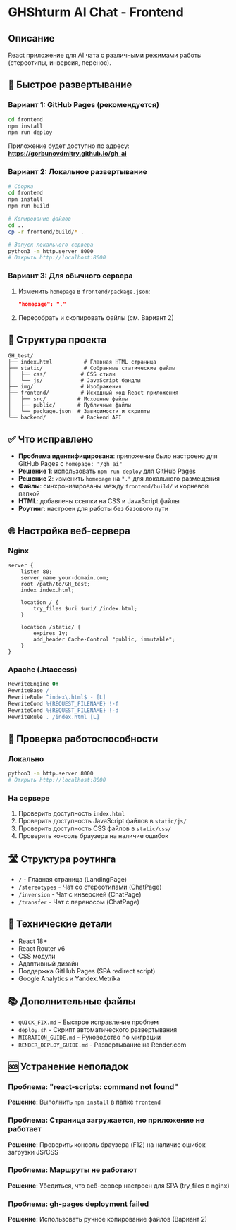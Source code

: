 # GHShturm AI Chat - Frontend

## Описание
React приложение для AI чата с различными режимами работы (стереотипы, инверсия, перенос).

## 🚀 Быстрое развертывание

### Вариант 1: GitHub Pages (рекомендуется)
```bash
cd frontend
npm install
npm run deploy
```
Приложение будет доступно по адресу: **https://gorbunovdmitry.github.io/gh_ai**

### Вариант 2: Локальное развертывание
```bash
# Сборка
cd frontend
npm install
npm run build

# Копирование файлов
cd ..
cp -r frontend/build/* .

# Запуск локального сервера
python3 -m http.server 8000
# Открыть http://localhost:8000
```

### Вариант 3: Для обычного сервера
1. Изменить `homepage` в `frontend/package.json`:
   ```json
   "homepage": "."
   ```
2. Пересобрать и скопировать файлы (см. Вариант 2)

## 📁 Структура проекта
```
GH_test/
├── index.html          # Главная HTML страница
├── static/             # Собранные статические файлы
│   ├── css/           # CSS стили
│   └── js/            # JavaScript бандлы
├── img/               # Изображения
├── frontend/          # Исходный код React приложения
│   ├── src/          # Исходные файлы
│   ├── public/       # Публичные файлы
│   └── package.json  # Зависимости и скрипты
└── backend/           # Backend API
```

## ✅ Что исправлено
- **Проблема идентифицирована**: приложение было настроено для GitHub Pages с `homepage: "/gh_ai"`
- **Решение 1**: использовать `npm run deploy` для GitHub Pages
- **Решение 2**: изменить `homepage` на `"."` для локального размещения
- **Файлы**: синхронизированы между `frontend/build/` и корневой папкой
- **HTML**: добавлены ссылки на CSS и JavaScript файлы
- **Роутинг**: настроен для работы без базового пути

## 🌐 Настройка веб-сервера

### Nginx
```nginx
server {
    listen 80;
    server_name your-domain.com;
    root /path/to/GH_test;
    index index.html;

    location / {
        try_files $uri $uri/ /index.html;
    }

    location /static/ {
        expires 1y;
        add_header Cache-Control "public, immutable";
    }
}
```

### Apache (.htaccess)
```apache
RewriteEngine On
RewriteBase /
RewriteRule ^index\.html$ - [L]
RewriteCond %{REQUEST_FILENAME} !-f
RewriteCond %{REQUEST_FILENAME} !-d
RewriteRule . /index.html [L]
```

## 🧪 Проверка работоспособности

### Локально
```bash
python3 -m http.server 8000
# Открыть http://localhost:8000
```

### На сервере
1. Проверить доступность `index.html`
2. Проверить доступность JavaScript файлов в `static/js/`
3. Проверить доступность CSS файлов в `static/css/`
4. Проверить консоль браузера на наличие ошибок

## 🛣️ Структура роутинга
- `/` - Главная страница (LandingPage)
- `/stereotypes` - Чат со стереотипами (ChatPage)
- `/inversion` - Чат с инверсией (ChatPage)
- `/transfer` - Чат с переносом (ChatPage)

## 🔧 Технические детали
- React 18+
- React Router v6
- CSS модули
- Адаптивный дизайн
- Поддержка GitHub Pages (SPA redirect script)
- Google Analytics и Yandex.Metrika

## 📚 Дополнительные файлы
- `QUICK_FIX.md` - Быстрое исправление проблем
- `deploy.sh` - Скрипт автоматического развертывания
- `MIGRATION_GUIDE.md` - Руководство по миграции
- `RENDER_DEPLOY_GUIDE.md` - Развертывание на Render.com

## 🆘 Устранение неполадок

### Проблема: "react-scripts: command not found"
**Решение**: Выполнить `npm install` в папке `frontend`

### Проблема: Страница загружается, но приложение не работает
**Решение**: Проверить консоль браузера (F12) на наличие ошибок загрузки JS/CSS

### Проблема: Маршруты не работают
**Решение**: Убедиться, что веб-сервер настроен для SPA (try_files в nginx)

### Проблема: gh-pages deployment failed
**Решение**: Использовать ручное копирование файлов (Вариант 2) 